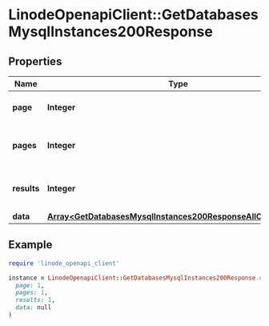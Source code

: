 # LinodeOpenapiClient::GetDatabasesMysqlInstances200Response

## Properties

| Name | Type | Description | Notes |
| ---- | ---- | ----------- | ----- |
| **page** | **Integer** | __Read-only__ The current [page](https://techdocs.akamai.com/linode-api/reference/pagination). | [optional][readonly] |
| **pages** | **Integer** | __Read-only__ The total number of [pages](https://techdocs.akamai.com/linode-api/reference/pagination). | [optional][readonly] |
| **results** | **Integer** | __Read-only__ The total number of results. | [optional][readonly] |
| **data** | [**Array&lt;GetDatabasesMysqlInstances200ResponseAllOfDataInner&gt;**](GetDatabasesMysqlInstances200ResponseAllOfDataInner.md) |  | [optional] |

## Example

```ruby
require 'linode_openapi_client'

instance = LinodeOpenapiClient::GetDatabasesMysqlInstances200Response.new(
  page: 1,
  pages: 1,
  results: 1,
  data: null
)
```


